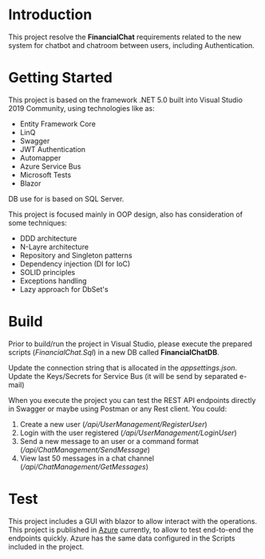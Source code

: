 # Introduction 
This project resolve the **FinancialChat** requirements related to the new system for chatbot and chatroom between users, including Authentication.

# Getting Started
This project is based on the framework .NET 5.0 built into Visual Studio 2019 Community, using technologies like as:
- Entity Framework Core
- LinQ
- Swagger
- JWT Authentication
- Automapper
- Azure Service Bus
- Microsoft Tests
- Blazor

DB use for is based on SQL Server.

This project is focused mainly in OOP design, also has consideration of some techniques:
- DDD architecture
- N-Layre architecture
- Repository and Singleton patterns
- Dependency injection (DI for IoC)
- SOLID principles
- Exceptions handling
- Lazy approach for DbSet's

# Build
Prior to build/run the project in Visual Studio, please execute the prepared scripts (*FinancialChat.Sql*) in a new DB called **FinancialChatDB**.

Update the connection string that is allocated in the *appsettings.json*.
Update the Keys/Secrets for Service Bus (it will be send by separated e-mail)

When you execute the project you can test the REST API endpoints directly in Swagger or maybe using Postman or any Rest client. You could:
1. Create a new user (*/api/UserManagement/RegisterUser*)
2. Login with the user registered (*/api/UserManagement/LoginUser*)
3. Send a new message to an user or a command format (*/api/ChatManagement/SendMessage*)
4. View last 50 messages in a chat channel (*/api/ChatManagement/GetMessages*)

# Test
This project includes a GUI with blazor to allow interact with the operations.
This project is published in [Azure]() currently, to allow to test end-to-end the endpoints quickly. Azure has the same data configured in the Scripts included in the project.